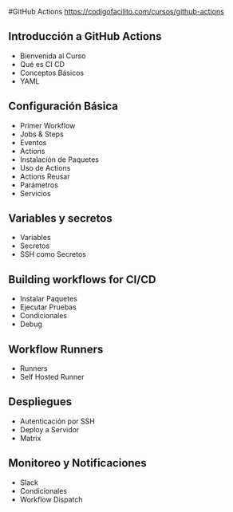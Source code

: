 #GitHub Actions
https://codigofacilito.com/cursos/github-actions

## Introducción a GitHub Actions
- Bienvenida al Curso
- Qué es CI CD
- Conceptos Básicos
- YAML

## Configuración Básica
- Primer Workflow
- Jobs & Steps
- Eventos
- Actions
- Instalación de Paquetes
- Uso de Actions
- Actions Reusar
- Parámetros
- Servicios

## Variables y secretos
- Variables
- Secretos
- SSH como Secretos

## Building workflows for CI/CD
- Instalar Paquetes
- Ejecutar Pruebas
- Condicionales
- Debug

## Workflow Runners
- Runners
- Self Hosted Runner

## Despliegues
- Autenticación por SSH
- Deploy a Servidor
- Matrix

## Monitoreo y Notificaciones
- Slack
- Condicionales
- Workflow Dispatch
